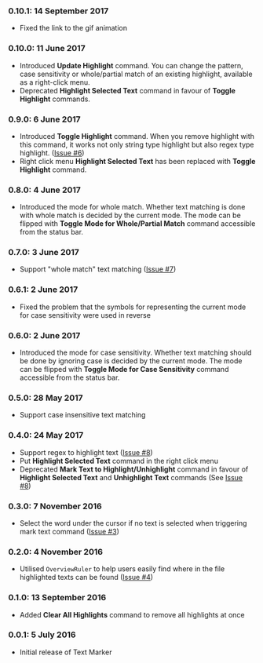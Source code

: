 
### 0.10.1: 14 September 2017

* Fixed the link to the gif animation

### 0.10.0: 11 June 2017

* Introduced **Update Highlight** command. You can change the pattern, case sensitivity or whole/partial match of an existing highlight, available as a right-click menu.
* Deprecated **Highlight Selected Text** command in favour of **Toggle Highlight** commands.

### 0.9.0: 6 June 2017

* Introduced **Toggle Highlight** command. When you remove highlight with this command, it works not only string type highlight but also regex type highlight. ([Issue #6](https://github.com/ryu1kn/vscode-text-marker/issues/6))
* Right click menu **Highlight Selected Text** has been replaced with **Toggle Highlight** command.

### 0.8.0: 4 June 2017

* Introduced the mode for whole match. Whether text matching is done with whole match is decided by the current mode.
  The mode can be flipped with **Toggle Mode for Whole/Partial Match** command accessible from the status bar.

### 0.7.0: 3 June 2017

* Support "whole match" text matching ([Issue #7](https://github.com/ryu1kn/vscode-text-marker/issues/7))

### 0.6.1: 2 June 2017

* Fixed the problem that the symbols for representing the current mode for case sensitivity were used in reverse

### 0.6.0: 2 June 2017

* Introduced the mode for case sensitivity. Whether text matching should be done by ignoring case is decided by the current mode.
  The mode can be flipped with **Toggle Mode for Case Sensitivity** command accessible from the status bar.

### 0.5.0: 28 May 2017

* Support case insensitive text matching

### 0.4.0: 24 May 2017

* Support regex to highlight text ([Issue #8](https://github.com/ryu1kn/vscode-text-marker/issues/8))
* Put **Highlight Selected Text** command in the right click menu
* Deprecated **Mark Text to Highlight/Unhighlight** command in favour of **Highlight Selected Text** and **Unhighlight Text** commands (See [Issue #8](https://github.com/ryu1kn/vscode-text-marker/issues/8))

### 0.3.0: 7 November 2016

* Select the word under the cursor if no text is selected when triggering mark text command ([Issue #3](https://github.com/ryu1kn/vscode-text-marker/issues/3))

### 0.2.0: 4 November 2016

* Utilised `OverviewRuler` to help users easily find where in the file highlighted texts can be found ([Issue #4](https://github.com/ryu1kn/vscode-text-marker/issues/4))

### 0.1.0: 13 September 2016

* Added **Clear All Highlights** command to remove all highlights at once

### 0.0.1: 5 July 2016

* Initial release of Text Marker
